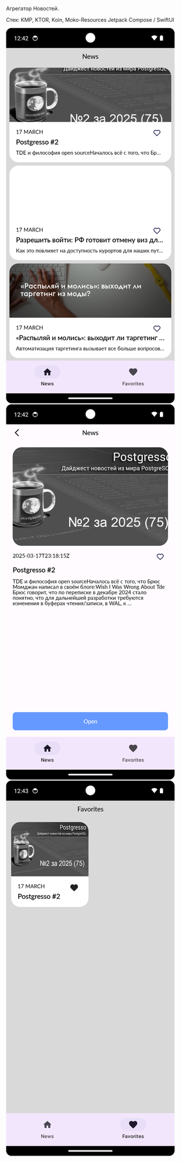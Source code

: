 Агрегатор Новостей.

Стек: KMP, KTOR, Koin, Moko-Resources
Jetpack Compose / SwiftUI

<img src="https://github.com/dimangty/Kursovik_KMP/blob/master/misc/1.png"/>
<img src="https://github.com/dimangty/Kursovik_KMP/blob/master/misc/2.png"/>
<img src="https://github.com/dimangty/Kursovik_KMP/blob/master/misc/3.png"/>
